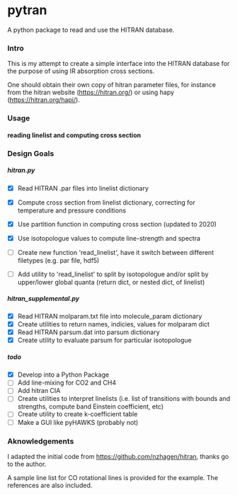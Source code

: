 # pytran

A python package to read and use the HITRAN database.

### Intro
This is my attempt to create a simple interface into the HITRAN database for the purpose of using IR absorption cross sections. 

One should obtain their own copy of hitran parameter files, for instance from the hitran website (https://hitran.org/) or using hapy (https://hitran.org/hapi/).

### Usage

#### reading linelist and computing cross section



### Design Goals

##### hitran.py
- [x] Read HITRAN .par files into linelist dictionary
- [x] Compute cross section from linelist dictionary, correcting for temperature and pressure conditions
- [x] Use partition function in computing cross section (updated to 2020)
- [x] Use isotopologue values to compute line-strength and spectra
- [ ] Create new function 'read_linelist', have it switch between different filetypes (e.g. par file, hdf5)
- [ ] Add utility to 'read_linelist' to split by isotopologue and/or split by upper/lower global quanta (return dict, or nested dict, of linelist)


##### hitran_supplemental.py
- [x] Read HITRAN molparam.txt file into molecule_param dictionary
- [x] Create utilities to return names, indicies, values for molparam
dict
- [x] Read HITRAN parsum.dat into parsum dictionary
- [x] Create utility to evaluate parsum for particular isotopologue

##### todo
- [x] Develop into a Python Package
- [ ] Add line-mixing for CO2 and CH4
- [ ] Add hitran CIA
- [ ] Create utilities to interpret linelists (i.e. list of transitions with bounds and strengths, compute band Einstein coefficient, etc)
- [ ] Create utility to create k-coefficient table
- [ ] Make a GUI like pyHAWKS (probably not)

### Aknowledgements

I adapted the initial code from https://github.com/nzhagen/hitran, thanks go to the author.

A sample line list for CO rotational lines is provided for the example. The references are also included. 

